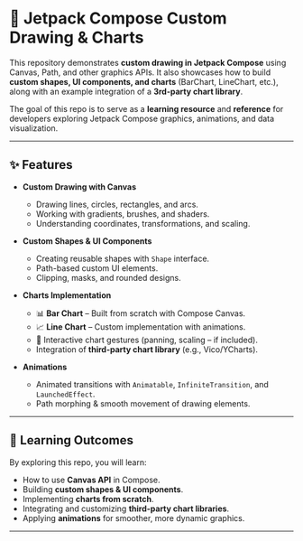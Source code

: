 # 🎨 Jetpack Compose Custom Drawing & Charts

This repository demonstrates **custom drawing in Jetpack Compose** using Canvas, Path, and other graphics APIs. It also showcases how to build **custom shapes, UI components, and charts** (BarChart, LineChart, etc.), along with an example integration of a **3rd-party chart library**.

The goal of this repo is to serve as a **learning resource** and **reference** for developers exploring Jetpack Compose graphics, animations, and data visualization.

---

## ✨ Features

* **Custom Drawing with Canvas**

  * Drawing lines, circles, rectangles, and arcs.
  * Working with gradients, brushes, and shaders.
  * Understanding coordinates, transformations, and scaling.

* **Custom Shapes & UI Components**

  * Creating reusable shapes with `Shape` interface.
  * Path-based custom UI elements.
  * Clipping, masks, and rounded designs.

* **Charts Implementation**

  * 📊 **Bar Chart** – Built from scratch with Compose Canvas.
  * 📈 **Line Chart** – Custom implementation with animations.
  * 🔄 Interactive chart gestures (panning, scaling – if included).
  * Integration of **third-party chart library** (e.g., Vico/YCharts).

* **Animations**

  * Animated transitions with `Animatable`, `InfiniteTransition`, and `LaunchedEffect`.
  * Path morphing & smooth movement of drawing elements.

---


## 🧠 Learning Outcomes

By exploring this repo, you will learn:

* How to use **Canvas API** in Compose.
* Building **custom shapes & UI components**.
* Implementing **charts from scratch**.
* Integrating and customizing **third-party chart libraries**.
* Applying **animations** for smoother, more dynamic graphics.

---

